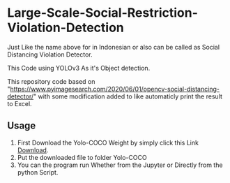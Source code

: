 # Large-Scale-Social-Restriction-Violation-Detection
Just Like the name above for in Indonesian or also can be called as Social Distancing Violation Detector.

This Code using YOLOv3 As it's Object detection.

This repository code based on "https://www.pyimagesearch.com/2020/06/01/opencv-social-distancing-detector/" with some modification added to like automaticly print the result to Excel.

## Usage
1. First Download the Yolo-COCO Weight by simply click this Link [Download](https://drive.google.com/file/d/1alAYIahvuSzg0sa5G__bABx0Y2Nc8plI/view?usp=sharing).
2. Put the downloaded file to folder Yolo-COCO
3. You can the program run Whether from the Jupyter or Directly from the python Script.
